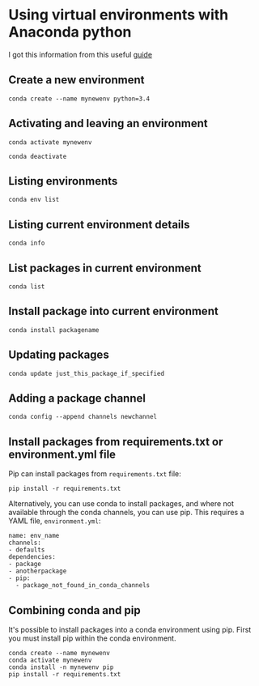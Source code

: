 # Using virtual environments with Anaconda python
I got this information from this useful [guide]

[guide]: https://medium.freecodecamp.org/why-you-need-python-environments-and-how-to-manage-them-with-conda-85f155f4353c

## Create a new environment
```
conda create --name mynewenv python=3.4
```

## Activating and leaving an environment
```
conda activate mynewenv
```

```
conda deactivate
```

## Listing environments
```
conda env list
```

## Listing current environment details
```
conda info
```

## List packages in current environment
```
conda list
```

## Install package into current environment
```
conda install packagename
```

## Updating packages
```
conda update just_this_package_if_specified
```

## Adding a package channel
```
conda config --append channels newchannel
```

## Install packages from requirements.txt or environment.yml file
Pip can install packages from `requirements.txt` file:
```
pip install -r requirements.txt
```

Alternatively, you can use conda to install packages, and where not available through the conda channels,
you can use pip. This requires a YAML file, `environment.yml`:
``` 
name: env_name
channels:
- defaults
dependencies:
- package
- anotherpackage
- pip:
  - package_not_found_in_conda_channels
```

## Combining conda and pip
It's possible to install packages into a conda environment using pip.
First you must install pip within the conda environment.

```
conda create --name mynewenv
conda activate mynewenv
conda install -n mynewenv pip
pip install -r requirements.txt
```
